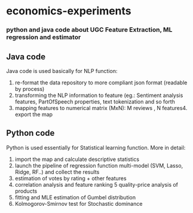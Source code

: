 # economics-experiments
### python and java code about UGC Feature Extraction, ML  regression and estimator
## Java code
Java code is used basically for NLP function:
1. re-format the data repository to more compliant json format (readable by process)
2. transforming the NLP information to feature (eg.: Sentiment analysis features, PartOfSpeech properties, text tokenization and so forth 
3. mapping features to numerical matrix (MxN): M reviews , N features4. export the map
## Python code 
Python is used essentially for Statistical learning function. More in detail:
1. import the map and calculate descriptive statistics
2. launch the pipeline of regression function multi-model (SVM, Lasso, Ridge, RF..) and collect the results
3. estimation of votes by rating + other features
4. correlation analysis and feature ranking
5 quality-price analysis of products
6. fitting and MLE estimation of Gumbel distribution
7. Kolmogorov-Smirnov test for Stochastic dominance 

